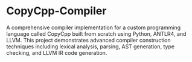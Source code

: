 # CopyCpp-Compiler
A comprehensive compiler implementation for a custom programming language called CopyCpp built from scratch using Python, ANTLR4, and LLVM. This project demonstrates advanced compiler construction techniques including lexical analysis, parsing, AST generation, type checking, and LLVM IR code generation.
